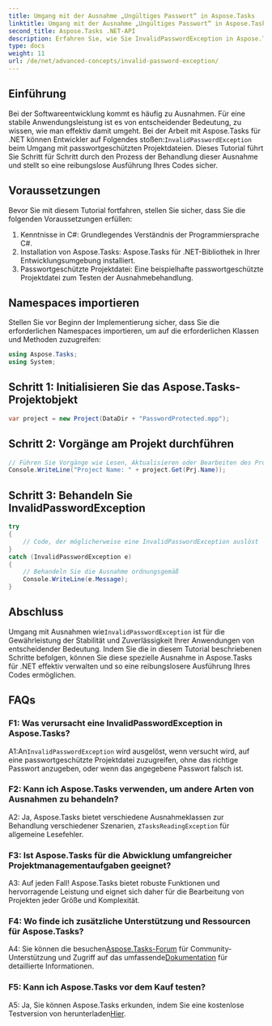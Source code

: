 ```yaml
---
title: Umgang mit der Ausnahme „Ungültiges Passwort“ in Aspose.Tasks
linktitle: Umgang mit der Ausnahme „Ungültiges Passwort“ in Aspose.Tasks
second_title: Aspose.Tasks .NET-API
description: Erfahren Sie, wie Sie InvalidPasswordException in Aspose.Tasks für .NET effizient behandeln. Sorgen Sie mit dieser Schritt-für-Schritt-Anleitung für eine reibungslose Ausführung Ihres Codes.
type: docs
weight: 11
url: /de/net/advanced-concepts/invalid-password-exception/
---
```

## Einführung

 Bei der Softwareentwicklung kommt es häufig zu Ausnahmen. Für eine stabile Anwendungsleistung ist es von entscheidender Bedeutung, zu wissen, wie man effektiv damit umgeht. Bei der Arbeit mit Aspose.Tasks für .NET können Entwickler auf Folgendes stoßen:`InvalidPasswordException` beim Umgang mit passwortgeschützten Projektdateien. Dieses Tutorial führt Sie Schritt für Schritt durch den Prozess der Behandlung dieser Ausnahme und stellt so eine reibungslose Ausführung Ihres Codes sicher.

## Voraussetzungen

Bevor Sie mit diesem Tutorial fortfahren, stellen Sie sicher, dass Sie die folgenden Voraussetzungen erfüllen:

1. Kenntnisse in C#: Grundlegendes Verständnis der Programmiersprache C#.
2. Installation von Aspose.Tasks: Aspose.Tasks für .NET-Bibliothek in Ihrer Entwicklungsumgebung installiert.
3. Passwortgeschützte Projektdatei: Eine beispielhafte passwortgeschützte Projektdatei zum Testen der Ausnahmebehandlung.

## Namespaces importieren

Stellen Sie vor Beginn der Implementierung sicher, dass Sie die erforderlichen Namespaces importieren, um auf die erforderlichen Klassen und Methoden zuzugreifen:

```csharp
using Aspose.Tasks;
using System;

```

## Schritt 1: Initialisieren Sie das Aspose.Tasks-Projektobjekt

```csharp
var project = new Project(DataDir + "PasswordProtected.mpp");
```

## Schritt 2: Vorgänge am Projekt durchführen

```csharp
// Führen Sie Vorgänge wie Lesen, Aktualisieren oder Bearbeiten des Projekts aus.
Console.WriteLine("Project Name: " + project.Get(Prj.Name));
```

## Schritt 3: Behandeln Sie InvalidPasswordException

```csharp
try
{
    // Code, der möglicherweise eine InvalidPasswordException auslöst
}
catch (InvalidPasswordException e)
{
    // Behandeln Sie die Ausnahme ordnungsgemäß
    Console.WriteLine(e.Message);
}
```

## Abschluss

 Umgang mit Ausnahmen wie`InvalidPasswordException` ist für die Gewährleistung der Stabilität und Zuverlässigkeit Ihrer Anwendungen von entscheidender Bedeutung. Indem Sie die in diesem Tutorial beschriebenen Schritte befolgen, können Sie diese spezielle Ausnahme in Aspose.Tasks für .NET effektiv verwalten und so eine reibungslosere Ausführung Ihres Codes ermöglichen.

## FAQs

### F1: Was verursacht eine InvalidPasswordException in Aspose.Tasks?

 A1:An`InvalidPasswordException` wird ausgelöst, wenn versucht wird, auf eine passwortgeschützte Projektdatei zuzugreifen, ohne das richtige Passwort anzugeben, oder wenn das angegebene Passwort falsch ist.

### F2: Kann ich Aspose.Tasks verwenden, um andere Arten von Ausnahmen zu behandeln?

 A2: Ja, Aspose.Tasks bietet verschiedene Ausnahmeklassen zur Behandlung verschiedener Szenarien, z`TasksReadingException` für allgemeine Lesefehler.

### F3: Ist Aspose.Tasks für die Abwicklung umfangreicher Projektmanagementaufgaben geeignet?

A3: Auf jeden Fall! Aspose.Tasks bietet robuste Funktionen und hervorragende Leistung und eignet sich daher für die Bearbeitung von Projekten jeder Größe und Komplexität.

### F4: Wo finde ich zusätzliche Unterstützung und Ressourcen für Aspose.Tasks?

 A4: Sie können die besuchen[Aspose.Tasks-Forum](https://forum.aspose.com/c/tasks/15) für Community-Unterstützung und Zugriff auf das umfassende[Dokumentation](https://reference.aspose.com/tasks/net/) für detaillierte Informationen.

### F5: Kann ich Aspose.Tasks vor dem Kauf testen?

 A5: Ja, Sie können Aspose.Tasks erkunden, indem Sie eine kostenlose Testversion von herunterladen[Hier](https://releases.aspose.com/).